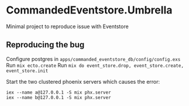 # CommandedEventstore.Umbrella

Minimal project to reproduce issue with Eventstore

## Reproducing the bug

Configure postgres in `apps/commanded_eventstore_db/config/config.exs`
Run `mix ecto.create`
Run `mix do event_store.drop, event_store.create, event_store.init`

Start the two clustered phoenix servers which causes the error:

```
iex --name a@127.0.0.1 -S mix phx.server
iex --name b@127.0.0.1 -S mix phx.server
```
